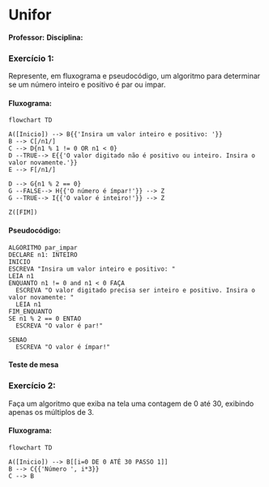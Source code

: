 # Unifor
**Professor:**
**Disciplina:**


### Exercício 1:
Represente, em fluxograma e pseudocódigo, um algoritmo para determinar se um número inteiro e positivo é par ou impar.

#### Fluxograma:

```mermaid
flowchart TD

A([Inicio]) --> B{{'Insira um valor inteiro e positivo: '}}
B --> C[/n1/]
C --> D{n1 % 1 != 0 OR n1 < 0}
D --TRUE--> E{{'O valor digitado não é positivo ou inteiro. Insira o valor novamente.'}}
E --> F[/n1/]

D --> G{n1 % 2 == 0}
G --FALSE--> H{{'O número é ímpar!'}} --> Z
G --TRUE--> I{{'O valor é inteiro!'}} --> Z

Z([FIM])
```

#### Pseudocódigo:

```
ALGORITMO par_impar
DECLARE n1: INTEIRO
INICIO
ESCREVA "Insira um valor inteiro e positivo: "
LEIA n1
ENQUANTO n1 != 0 and n1 < 0 FAÇA
  ESCREVA "O valor digitado precisa ser inteiro e positivo. Insira o valor novamente: "
  LEIA n1
FIM_ENQUANTO
SE n1 % 2 == 0 ENTAO
  ESCREVA "O valor é par!"

SENAO
  ESCREVA "O valor é ímpar!"

```

#### Teste de mesa


### Exercício 2:
Faça um algoritmo que exiba na tela uma contagem de 0 até 30, exibindo apenas os múltiplos de 3.

#### Fluxograma:

```mermaid
flowchart TD

A([Inicio]) --> B[[i=0 DE 0 ATÉ 30 PASSO 1]]
B --> C{{'Número ', i*3}}
C --> B

```



